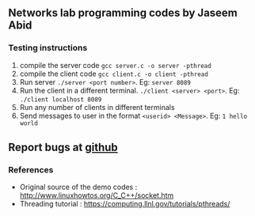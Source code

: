 ## Networks lab programming codes by Jaseem Abid

### Testing instructions

1. compile the server code `gcc server.c -o server -pthread`
2. compile the client code `gcc client.c -o client -pthread`
3. Run server `./server <port number>`. Eg: `server 8089`
4. Run the client in a different terminal. `./client <server> <port>`. Eg: `./client localhost 8089`
5. Run any number of clients in different terminals
6. Send messages to user<n> in the format `<userid> <Message>`. Eg: `1 hello world`

## Report bugs at [github](https://github.com/jaseemabid/Networks-Lab/issues)

### References

* Original source of the demo codes : http://www.linuxhowtos.org/C_C++/socket.htm
* Threading tutorial : https://computing.llnl.gov/tutorials/pthreads/
